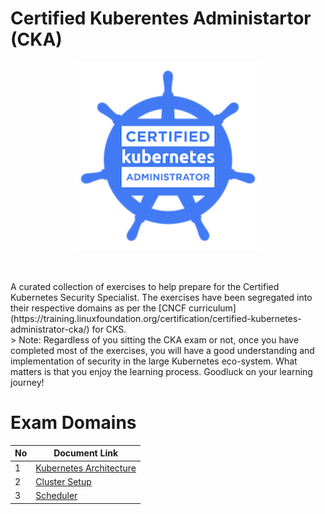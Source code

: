 # Certified Kuberentes Administartor (CKA) 
<p align="center">
  <img width="300" src="images/CKA_logo.png">
</p>

</br>
</br>
A curated collection of exercises to help prepare for the Certified Kubernetes Security Specialist. The exercises have been segregated into their respective domains as per the [CNCF curriculum](https://training.linuxfoundation.org/certification/certified-kubernetes-administrator-cka/) for CKS.<br>
>
    Note: Regardless of you sitting the CKA exam or not, once you have completed most of the exercises, you will have a good understanding and implementation of security in the large Kubernetes eco-system. What matters is that you enjoy the learning process. Goodluck on your learning journey!



# Exam Domains

| No | Document Link |
| ------ | ------ |
| 1 | [Kubernetes Architecture][PlDa] |
| 2 | [Cluster Setup][PlDb] |
| 3 | [Scheduler ][PlDc]


   [PlDa]: <https://github.com/piyushgour/kubernetes-CKA/blob/main/Architecture_of_Cluster.md>
   [PlDb]: <https://github.com/piyushgour/kubernetes-CKA/tree/main/Cluster_create>
   [PlDc]: <https://github.com/piyushgour/kubernetes-CKA/tree/main/Scheduler>

